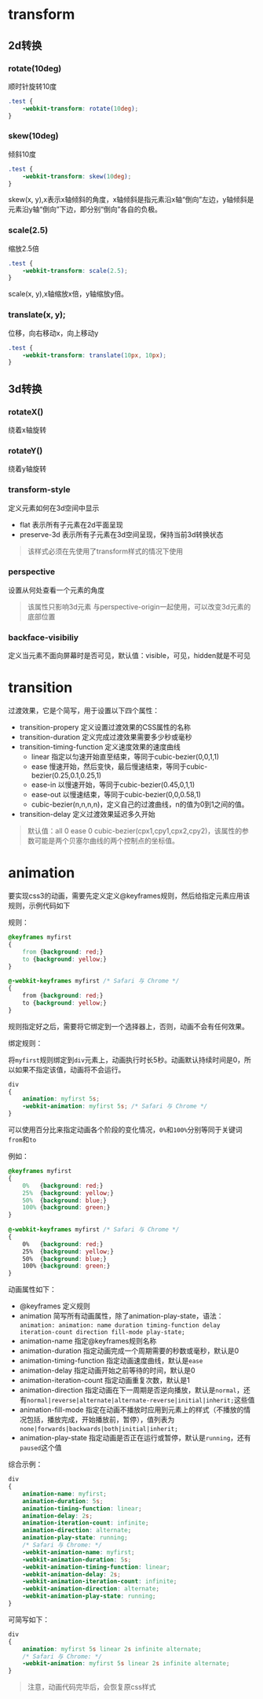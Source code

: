 # transform

## 2d转换

### rotate(10deg)

顺时针旋转10度

```css
.test {
    -webkit-transform: rotate(10deg);
}
```

### skew(10deg)

倾斜10度

```css
.test {
    -webkit-transform: skew(10deg);
}
```
skew(x, y),x表示x轴倾斜的角度，x轴倾斜是指元素沿x轴“倒向”左边，y轴倾斜是元素沿y轴“倒向”下边，即分别“倒向”各自的负极。

### scale(2.5)

缩放2.5倍

```css
.test {
    -webkit-transform: scale(2.5);
}
```
scale(x, y),x轴缩放x倍，y轴缩放y倍。

### translate(x, y);

位移，向右移动x，向上移动y

```css
.test {
    -webkit-transform: translate(10px, 10px);
}
```

## 3d转换

### rotateX()

绕着x轴旋转

### rotateY()

绕着y轴旋转

### transform-style

定义元素如何在3d空间中显示

- flat 表示所有子元素在2d平面呈现
- preserve-3d 表示所有子元素在3d空间呈现，保持当前3d转换状态

> 该样式必须在先使用了transform样式的情况下使用


### perspective

设置从何处查看一个元素的角度

> 该属性只影响3d元素
> 与perspective-origin一起使用，可以改变3d元素的底部位置

### backface-visibiliy

定义当元素不面向屏幕时是否可见，默认值：visible，可见，hidden就是不可见

# transition

过渡效果，它是个简写，用于设置以下四个属性：

- transition-propery 定义设置过渡效果的CSS属性的名称
- transition-duration 定义完成过渡效果需要多少秒或毫秒
- transition-timing-function 定义速度效果的速度曲线
    - linear 指定以匀速开始直至结束，等同于cubic-bezier(0,0,1,1)
    - ease 慢速开始，然后变快，最后慢速结束，等同于cubic-bezier(0.25,0.1,0.25,1)
    - ease-in 以慢速开始，等同于cubic-bezier(0.45,0,1,1)
    - ease-out 以慢速结束，等同于cubic-bezier(0,0,0.58,1)
    - cubic-bezier(n,n,n,n)，定义自己的过渡曲线，n的值为0到1之间的值。
- transition-delay 定义过渡效果延迟多久开始

> 默认值：all 0 ease 0
> cubic-bezier(cpx1,cpy1,cpx2,cpy2)，该属性的参数可能是两个贝塞尔曲线的两个控制点的坐标值。


# animation

要实现css3的动画，需要先定义定义@keyframes规则，然后给指定元素应用该规则，示例代码如下

规则：

```css
@keyframes myfirst
{
    from {background: red;}
    to {background: yellow;}
}
 
@-webkit-keyframes myfirst /* Safari 与 Chrome */
{
    from {background: red;}
    to {background: yellow;}
}
```

规则指定好之后，需要将它绑定到一个选择器上，否则，动画不会有任何效果。

绑定规则：

将`myfirst`规则绑定到`div`元素上，动画执行时长5秒。动画默认持续时间是0，所以如果不指定该值，动画将不会运行。

```css
div
{
    animation: myfirst 5s;
    -webkit-animation: myfirst 5s; /* Safari 与 Chrome */
}
```

可以使用百分比来指定动画各个阶段的变化情况，`0%`和`100%`分别等同于关键词`from`和`to`

例如：

```css
@keyframes myfirst
{
    0%   {background: red;}
    25%  {background: yellow;}
    50%  {background: blue;}
    100% {background: green;}
}
 
@-webkit-keyframes myfirst /* Safari 与 Chrome */
{
    0%   {background: red;}
    25%  {background: yellow;}
    50%  {background: blue;}
    100% {background: green;}
}
```

动画属性如下：

- @keyframes    定义规则
- animation     简写所有动画属性，除了animation-play-state，语法：`animation: animation: name duration timing-function delay iteration-count direction fill-mode play-state;`
- animation-name    指定@keyframes规则名称
- animation-duration    指定动画完成一个周期需要的秒数或毫秒，默认是0
- animation-timing-function 指定动画速度曲线，默认是`ease`
- animation-delay   指定动画开始之前等待的时间，默认是0
- animation-iteration-count 指定动画重复次数，默认是1
- animation-direction   指定动画在下一周期是否逆向播放，默认是`normal`，还有`normal|reverse|alternate|alternate-reverse|initial|inherit;`这些值
- animation-fill-mode   指定在动画不播放时应用到元素上的样式（不播放的情况包括，播放完成，开始播放前，暂停），值列表为`none|forwards|backwards|both|initial|inherit;`
- animation-play-state  指定动画是否正在运行或暂停，默认是`running`，还有`paused`这个值


综合示例：

```css
div
{
    animation-name: myfirst;
    animation-duration: 5s;
    animation-timing-function: linear;
    animation-delay: 2s;
    animation-iteration-count: infinite;
    animation-direction: alternate;
    animation-play-state: running;
    /* Safari 与 Chrome: */
    -webkit-animation-name: myfirst;
    -webkit-animation-duration: 5s;
    -webkit-animation-timing-function: linear;
    -webkit-animation-delay: 2s;
    -webkit-animation-iteration-count: infinite;
    -webkit-animation-direction: alternate;
    -webkit-animation-play-state: running;
}
```

可简写如下：

```css
div
{
    animation: myfirst 5s linear 2s infinite alternate;
    /* Safari 与 Chrome: */
    -webkit-animation: myfirst 5s linear 2s infinite alternate;
}

```

> 注意，动画代码完毕后，会恢复原css样式





